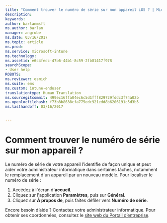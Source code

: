 ```yaml
---
title: "Comment trouver le numéro de série sur mon appareil iOS ? | Microsoft Docs"
description: 
keywords: 
author: barlanmsft
ms.author: barlan
manager: angrobe
ms.date: 03/16/2017
ms.topic: article
ms.prod: 
ms.service: microsoft-intune
ms.technology: 
ms.assetid: e6c4fedc-47b6-44b1-8c59-2fb81417f978
searchScope:
- User help
ROBOTS: 
ms.reviewer: esmich
ms.suite: ems
ms.custom: intune-enduser
translationtype: Human Translation
ms.sourcegitcommit: 499ec16ffa04ec6c5d1fff829729fddc3f74a02b
ms.openlocfilehash: f73b8b8638cfa775edc921edd8b6206191c5d3b5
ms.lasthandoff: 03/16/2017


---
```


# <a name="how-do-i-find-the-serial-number-on-my-device"></a>Comment trouver le numéro de série sur mon appareil ?

Le numéro de série de votre appareil l'identifie de façon unique et peut aider votre administrateur informatique dans certaines tâches, notamment le remplacement d'un appareil par un nouveau modèle. Pour localiser le numéro de série :

1. Accédez à l'écran d'__accueil__.
2. Cliquez sur l'application __Paramètres__, puis sur __Général__.
3. Cliquez sur __À propos de__, puis faites défiler vers __Numéro de série__.

Encore besoin d’aide ? Contactez votre administrateur informatique. Pour obtenir ses coordonnées, consultez le [site web du Portail d’entreprise](http://portal.manage.microsoft.com).

